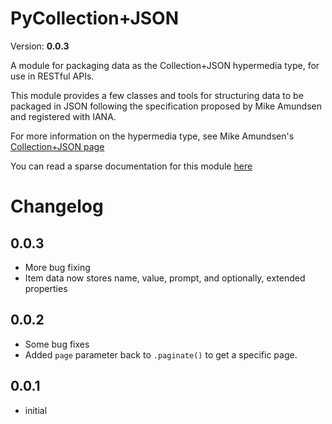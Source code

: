 PyCollection+JSON
====
Version: **0.0.3**

A module for packaging data as the Collection+JSON hypermedia type, for use in RESTful APIs.

This module provides a few classes and tools for structuring data to be packaged in JSON following the specification
proposed by Mike Amundsen and registered with IANA. 

For more information on the hypermedia type, see Mike Amundsen's [
Collection+JSON page](http://amundsen.com/media-types/collection/)

You can read a sparse documentation for this module [here
](http://ievans3024.github.io/PyCollectionJSON/py_collection_json.html)

Changelog
====

0.0.3
----

* More bug fixing
* Item data now stores name, value, prompt, and optionally, extended properties

0.0.2
----

* Some bug fixes
* Added `page` parameter back to `.paginate()` to get a specific page.

0.0.1
----

* initial